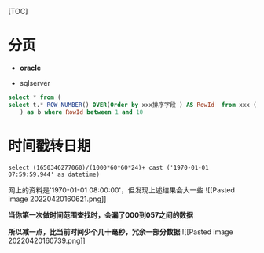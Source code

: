 [TOC]

# 分页
* **oracle**

* sqlserver
```sql
select * from (
select t.* ROW_NUMBER() OVER(Order by xxx排序字段 ) AS RowId  from xxx (nolock) t 
　　) as b where RowId between 1 and 10
```

# 时间戳转日期
`select (1650346277060)/(1000*60*60*24)+ cast ('1970-01-01 07:59:59.944' as datetime)`

网上的资料是'1970-01-01 08:00:00'，但发现上述结果会大一些
![[Pasted image 20220420160621.png]]

**当你第一次做时间范围查找时，会漏了000到057之间的数据**

**所以减一点，比当前时间少个几十毫秒，冗余一部分数据**
![[Pasted image 20220420160739.png]]
